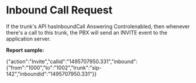# Inbound Call Request

If the trunk's API hasInboundCall Answering Controlenabled, then whenever there's a call to this trunk, the PBX will send an INVITE event to the application server.

**Report sample:**

{"action":"Invite","callid":"1495707950.331","inbound":{"from":"1000","to":"1002","trunk":"sip-142","inboundid":"1495707950.331"}}

